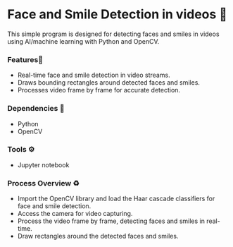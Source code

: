 # Face and Smile Detection in videos 🤖
This simple program is designed for detecting faces and smiles in videos using AI/machine learning with Python and OpenCV.

### Features📍
* Real-time face and smile detection in video streams.
* Draws bounding rectangles around detected faces and smiles.
* Processes video frame by frame for accurate detection.

### Dependencies 🔽
* Python
* OpenCV

### Tools ⚙️
* Jupyter notebook

### Process Overview ♻️
* Import the OpenCV library and load the Haar cascade classifiers for face and smile detection.
* Access the camera for video capturing.
* Process the video frame by frame, detecting faces and smiles in real-time.
* Draw rectangles around the detected faces and smiles.
